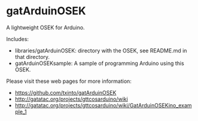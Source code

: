 gatArduinOSEK
=============

A lightweight OSEK for Arduino.

Includes:

* libraries/gatArduinOSEK: directory with the OSEK, see README.md in that directory.
* gatArduinOSEKsample: A sample of programming Arduino using this OSEK.

Please visit these web pages for more information:

* https://github.com/txinto/gatArduinOSEK
* http://gatatac.org/projects/gttcosarduino/wiki
* http://gatatac.org/projects/gttcosarduino/wiki/GatArduinOSEKino_example_1

